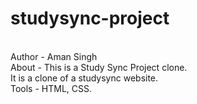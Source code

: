 # studysync-project
<br>
Author - Aman Singh
<br>
About - This is a Study Sync Project clone.
<br>
It is a clone of a studysync website.
<br>
Tools - HTML, CSS.
